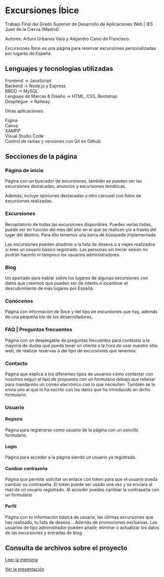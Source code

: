 # Excursiones Íbice

Trabajo Final del Grado Superior de Desarrollo de Aplicaciones Web | IES Juan de la Cierva (Madrid). 

Autores: Arturo Urbanos Vara y Alejandro Calvo de Francisco.

Excursiones Íbice es una página para reservar excursiones personalizadas por lugares de España.

## Lenguajes y tecnologías utilizadas

Frontend -> JavaScript<br/>
Backend -> Node.js y Express<br/>
BBDD -> MySQL<br/>
Lenguaje de Marcas & Diseño -> HTML, CSS, Bootstrap<br/>
Despliegue -> Railway <br/>

Otras aplicaciones:

Figma<br/>
Canva<br/>
XAMPP<br/>
Visual Studio Code<br/>
Control de ramas y versiones con Git en Github<br/>

## Secciones de la página

### Página de inicio

Página con un buscador de excursiones, también se pueden ver las excursiones destacadas, anuncios y excursiones temáticas.

Además, incluye opiniones destacadas y otro carrusel con fotos de excursiones realizadas.

### Excursiones

Recopilatorio de todas las excursiones disponibles. Puedes verlas todas, puede ser en función del mes del año en el que se realicen y/o a través del lugar del destino. Para ello tenemos una barra de búsqueda implementada.

Las excursiones pueden añadirse a la lista de deseos o a viajes realizados si eres un usuario básico registrado. Las personas sin iniciar sesión no podrán hacerlo ni tampoco los usuarios administradores.

### Blog

Un apartado para hablar sobre los lugares de algunas excursiones con datos que creemos que pueden ser de interés e incentivar el descubrimiento de más lugares por España.

### Conócenos

Página con información de Íbice y del tipo de excursiones que hay, además de una pequeña bio de los desarrolladores.

### FAQ | Preguntas frecuentes

Página con un desplegable de preguntas frecuentes para contestar a la mayoría de dudas que pueda tener un cliente a la hora de usar nuestro sitio web, de realizar reservas o del tipo de excursiones que tenemos.

### Contacto

Página que explica a los diferentes tipos de usuarios cómo contactar con nosotros segun el tipo de propuesta con un formulario debajo que rellenar para mandarnos un correo elecrónico con lo que necesiten. También se le envia uno al que lo ha escrito con los datos que ha introducido en dicho formulario.

### Usuario

#### Registro

Página para registrarse como usuario de la página con un sencillo formulario.

#### Login 

Página para acceder a la página siendo un usuario ya registrado.

#### Cambiar contraseña

Página que permite solicitar un enlace con token para que el usuario pueda cambiar su contraseña. El token puede ser usado una vez y se enviara al mail de un usuario registrado. Al acceder puedes cambiar la contraseña con un formulario

#### Perfil

Página con tu información básica de usuario, las últimas excursiones que has realizado, tu lista de deseos... Además de promociones exclusivas. Los usuarios de tipo administrador pueden añadir, eliminar o actualizar los datos de las excursiones y entradas de blog.


## Consulta de archivos sobre el proyecto

[Leer la memoria](https://www.dropbox.com/s/esj25x6hftummdc/DAW2_ExcursionesIbice.pdf?dl=0)

[Ver la presentación](https://excursiones-ibice.up.railway.app/)

